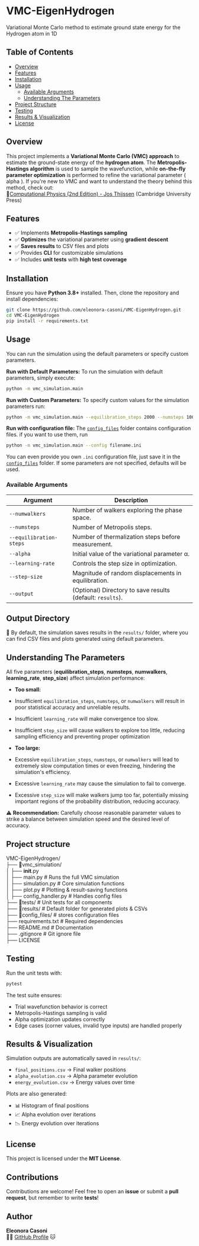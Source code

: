 # VMC-EigenHydrogen
Variational Monte Carlo method to estimate ground state energy for the Hydrogen atom in 1D

## Table of Contents
- [Overview](#overview)
- [Features](#features)
- [Installation](#installation)
- [Usage](#usage)
  - [Available Arguments](#available-arguments)
  - [Understanding The Parameters](#understanding-the-parameters)
- [Project Structure](#project-structure)
- [Testing](#testing)
- [Results & Visualization](#results--visualization)
- [License](#license)

## Overview
This project implements a **Variational Monte Carlo (VMC) approach** to estimate the ground-state energy of the **hydrogen atom**. The **Metropolis-Hastings algorithm** is used to sample the wavefunction, while **on-the-fly parameter optimization** is performed to refine the variational parameter \( alpha \). If you're new to VMC and want to understand the theory behind this method, check out:  
📖[Computational Physics (2nd Edition) - Jos Thijssen](https://www.cambridge.org/) (Cambridge University Press)

## Features
- ✅ Implements **Metropolis-Hastings sampling**  
- ✅ **Optimizes** the variational parameter using **gradient descent**  
- ✅ **Saves results** to CSV files and plots
- ✅ Provides **CLI** for customizable simulations  
- ✅ Includes **unit tests** with **high test coverage**  

## Installation
Ensure you have **Python 3.8+** installed. Then, clone the repository and install dependencies:
```bash
git clone https://github.com/eleonora-casoni/VMC-EigenHydrogen.git
cd VMC-EigenHydrogen
pip install -r requirements.txt 
```
## Usage
You can run the simulation using the default parameters or specify custom parameters.

**Run with Default Parameters:**
To run the simulation with default parameters, simply execute:

```bash
python -m vmc_simulation.main 
```
**Run with Custom Parameters:**
To specify custom values for the simulation parameters run:

```bash
python -m vmc_simulation.main --equilibration_steps 2000 --numsteps 100 --numwalkers 3000 --alpha 1 --learning-rate 0.005 --step-size 0.3 --output-dir my_results

```
**Run with configuration file:**
The [`config_files`](config_files/) folder contains configuration files. if you want to use them, run

```bash
python -m vmc_simulation.main --config filename.ini

```
You can even provide you own `.ini` configuration file, just save it in the [`config_files`](config_files/) folder. If some parameters are not specified, defaults will be used. 

### Available Arguments

| Argument              | Description                                                    |
|-----------------------|----------------------------------------------------------------|
| `--numwalkers`        | Number of walkers exploring the phase space.                    |
| `--numsteps`          | Number of Metropolis steps.                                     |
| `--equilibration-steps` | Number of thermalization steps before measurement.             |
| `--alpha`             | Initial value of the variational parameter α.                 |
| `--learning-rate`        | Controls the step size in optimization.                 |
| `--step-size`        | Magnitude of random displacements in equilibration.                 |
| `--output`            | (Optional) Directory to save results (default: `results`).     |

## Output Directory

📂 By default, the simulation saves results in the `results/` folder, where you can find CSV files and plots generated using default parameters.

## Understanding The Parameters

All five parameters (**equilibration_steps**, **numsteps**, **numwalkers**, **learning_rate**, **step_size**) affect simulation performance:

*   **Too small:** 
*   Insufficient `equilibration_steps`, `numsteps`, or `numwalkers` will result in poor statistical accuracy and unreliable results. 
*   Insufficient `learning_rate` will make convergence too slow.
*   Insufficient `step_size` will cause walkers to explore too little, reducing sampling efficiency and preventing proper optimization

*   **Too large:** 
*   Excessive `equilibration_steps`, `numsteps`, or `numwalkers` will lead to extremely slow computation times or even freezing, hindering the simulation's efficiency. 
*   Excessive `learning_rate` may cause the simulation to fail to converge.
*   Excessive `step_size` will make walkers jump too far, potentially missing important regions of the probability distribution, reducing accuracy.


⚠️  **Recommendation:** Carefully choose reasonable parameter values to strike a balance between simulation speed and the desired level of accuracy.

## Project structure

VMC-EigenHydrogen/  
├── 📂vmc_simulation/  
│   ├── __init__.py  
│   ├── main.py           # Runs the full VMC simulation  
│   ├── simulation.py     # Core simulation functions  
│   ├── plot.py           # Plotting & result-saving functions  
│   ├── config_handler.py  # Handles config files    
├── 📂tests/              # Unit tests for all components  
├── 📂results/            # Default folder for generated plots & CSVs  
├── 📂config_files/       # stores configuration files    
├── requirements.txt      # Required dependencies  
├── README.md             # Documentation  
├── .gitignore            # Git ignore file  
├── LICENSE  


## Testing

Run the unit tests with:

```bash
pytest 
```
The test suite ensures:

*   Trial wavefunction behavior is correct
*   Metropolis-Hastings sampling is valid
*   Alpha optimization updates correctly
*   Edge cases (corner values, invalid type inputs) are handled properly

## Results & Visualization

Simulation outputs are automatically saved in `results/`:

*   `final_positions.csv` → Final walker positions
*   `alpha_evolution.csv` → Alpha parameter evolution
*   `energy_evolution.csv` → Energy values over time

Plots are also generated:

*   📊 Histogram of final positions
*   📈 Alpha evolution over iterations
*   📉 Energy evolution over iterations

## License
This project is licensed under the **MIT License**.

## Contributions
Contributions are welcome! Feel free to open an **issue** or submit a **pull request**, but remember to write **tests**!

**Author**
----------

**Eleonora Casoni**  
👩‍💻 [GitHub Profile](https://github.com/eleonora-casoni) 🐱

